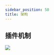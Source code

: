 ```yaml
---
sidebar_position: 50
title: 架构
---
```


## 插件机制

![](/img/architecture/architecture.excalidraw.svg)
